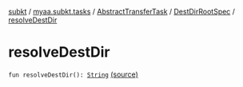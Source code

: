[subkt](../../../index.md) / [myaa.subkt.tasks](../../index.md) / [AbstractTransferTask](../index.md) / [DestDirRootSpec](index.md) / [resolveDestDir](./resolve-dest-dir.md)

# resolveDestDir

`fun resolveDestDir(): `[`String`](https://kotlinlang.org/api/latest/jvm/stdlib/kotlin/-string/index.html) [(source)](https://github.com/Myaamori/SubKt/blob/master/src/main/kotlin/myaa/subkt/tasks/tasks.kt#L1654)